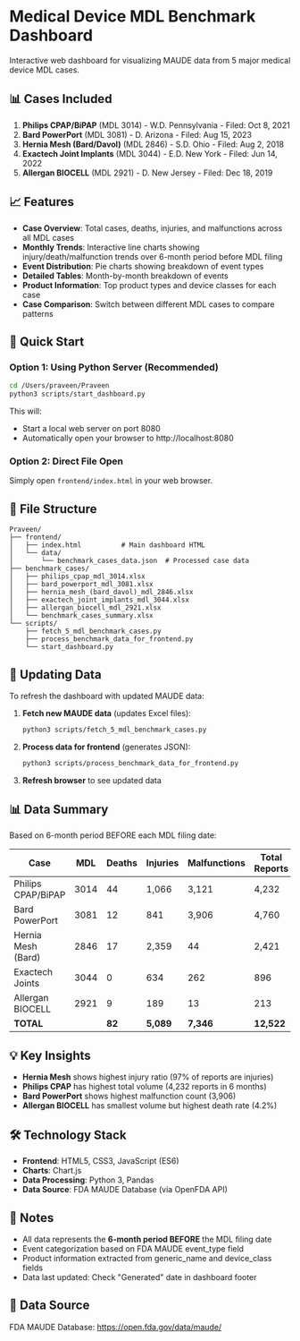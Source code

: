 # Medical Device MDL Benchmark Dashboard

Interactive web dashboard for visualizing MAUDE data from 5 major medical device MDL cases.

## 📊 Cases Included

1. **Philips CPAP/BiPAP** (MDL 3014) - W.D. Pennsylvania - Filed: Oct 8, 2021
2. **Bard PowerPort** (MDL 3081) - D. Arizona - Filed: Aug 15, 2023
3. **Hernia Mesh (Bard/Davol)** (MDL 2846) - S.D. Ohio - Filed: Aug 2, 2018
4. **Exactech Joint Implants** (MDL 3044) - E.D. New York - Filed: Jun 14, 2022
5. **Allergan BIOCELL** (MDL 2921) - D. New Jersey - Filed: Dec 18, 2019

## 📈 Features

- **Case Overview**: Total cases, deaths, injuries, and malfunctions across all MDL cases
- **Monthly Trends**: Interactive line charts showing injury/death/malfunction trends over 6-month period before MDL filing
- **Event Distribution**: Pie charts showing breakdown of event types
- **Detailed Tables**: Month-by-month breakdown of events
- **Product Information**: Top product types and device classes for each case
- **Case Comparison**: Switch between different MDL cases to compare patterns

## 🚀 Quick Start

### Option 1: Using Python Server (Recommended)

```bash
cd /Users/praveen/Praveen
python3 scripts/start_dashboard.py
```

This will:
- Start a local web server on port 8080
- Automatically open your browser to http://localhost:8080

### Option 2: Direct File Open

Simply open `frontend/index.html` in your web browser.

## 📁 File Structure

```
Praveen/
├── frontend/
│   ├── index.html          # Main dashboard HTML
│   └── data/
│       └── benchmark_cases_data.json  # Processed case data
├── benchmark_cases/
│   ├── philips_cpap_mdl_3014.xlsx
│   ├── bard_powerport_mdl_3081.xlsx
│   ├── hernia_mesh_(bard_davol)_mdl_2846.xlsx
│   ├── exactech_joint_implants_mdl_3044.xlsx
│   ├── allergan_biocell_mdl_2921.xlsx
│   └── benchmark_cases_summary.xlsx
└── scripts/
    ├── fetch_5_mdl_benchmark_cases.py
    ├── process_benchmark_data_for_frontend.py
    └── start_dashboard.py
```

## 🔄 Updating Data

To refresh the dashboard with updated MAUDE data:

1. **Fetch new MAUDE data** (updates Excel files):
   ```bash
   python3 scripts/fetch_5_mdl_benchmark_cases.py
   ```

2. **Process data for frontend** (generates JSON):
   ```bash
   python3 scripts/process_benchmark_data_for_frontend.py
   ```

3. **Refresh browser** to see updated data

## 📊 Data Summary

Based on 6-month period BEFORE each MDL filing date:

| Case                    | MDL  | Deaths | Injuries | Malfunctions | Total Reports |
|------------------------|------|--------|----------|--------------|---------------|
| Philips CPAP/BiPAP     | 3014 | 44     | 1,066    | 3,121        | 4,232         |
| Bard PowerPort         | 3081 | 12     | 841      | 3,906        | 4,760         |
| Hernia Mesh (Bard)     | 2846 | 17     | 2,359    | 44           | 2,421         |
| Exactech Joints        | 3044 | 0      | 634      | 262          | 896           |
| Allergan BIOCELL       | 2921 | 9      | 189      | 13           | 213           |
| **TOTAL**              |      | **82** | **5,089**| **7,346**    | **12,522**    |

## 💡 Key Insights

- **Hernia Mesh** shows highest injury ratio (97% of reports are injuries)
- **Philips CPAP** has highest total volume (4,232 reports in 6 months)
- **Bard PowerPort** shows highest malfunction count (3,906)
- **Allergan BIOCELL** has smallest volume but highest death rate (4.2%)

## 🛠 Technology Stack

- **Frontend**: HTML5, CSS3, JavaScript (ES6)
- **Charts**: Chart.js
- **Data Processing**: Python 3, Pandas
- **Data Source**: FDA MAUDE Database (via OpenFDA API)

## 📝 Notes

- All data represents the **6-month period BEFORE** the MDL filing date
- Event categorization based on FDA MAUDE event_type field
- Product information extracted from generic_name and device_class fields
- Data last updated: Check "Generated" date in dashboard footer

## 🔗 Data Source

FDA MAUDE Database: https://open.fda.gov/data/maude/
